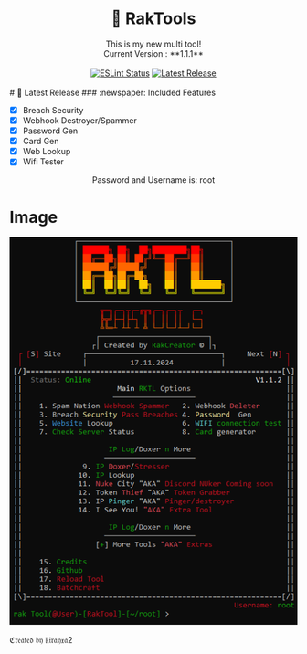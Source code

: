 <h1 align="center">📖 RakTools</h1>
<div align="center">This is my new multi tool!</div>
<div align="center">Current Version : **1.1.1**</div>
<br>
<div align="center">
	<a href="https://github.com/kirayxa2"><img src="https://github.com/richie0866/orca/actions/workflows/eslint.yaml/badge.svg" alt="ESLint Status" /></a>
	<a href="https://github.com/kirayxa2/RakTools"><img src="https://img.shields.io/github/v/release/richie0866/orca?include_prereleases" alt="Latest Release" /></a>
</div>
<div>&nbsp;</div>
# 📌 Latest Release
### :newspaper: Included Features

 - [x] Breach Security
 - [x] Webhook Destroyer/Spammer
 - [x] Password Gen
 - [x] Card Gen
 - [x] Web Lookup
 - [x] Wifi Tester

<div align="center">Password and Username is: root</div>

# Image
![image](https://github.com/kirayxa2/RakTools/blob/main/Screenshot_26.png)

ℭ𝔯𝔢𝔞𝔱𝔢𝔡 𝔟𝔶 𝔨𝔦𝔯𝔞𝔶𝔵𝔞2
